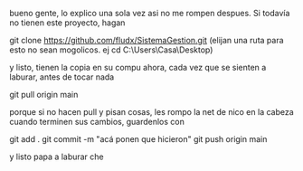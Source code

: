 bueno gente, lo explico una sola vez asi no me rompen despues. Si todavía no tienen este proyecto, hagan

git clone https://github.com/fludx/SistemaGestion.git
(elijan una ruta para esto no sean mogolicos. ej cd C:\Users\Casa\Desktop\)

y listo, tienen la copia en su compu
ahora, cada vez que se sienten a laburar, antes de tocar nada

git pull origin main

porque si no hacen pull y pisan cosas, les rompo la net de nico en la cabeza
cuando terminen sus cambios, guardenlos con

git add .
git commit -m "acá ponen que hicieron"
git push origin main

y listo papa
a laburar che
